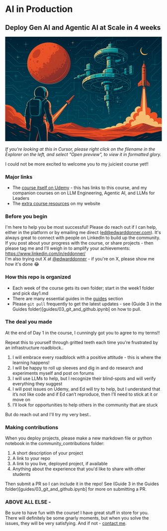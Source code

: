 # AI in Production

## Deploy Gen AI and Agentic AI at Scale in 4 weeks

![Course Image](assets/course.png)

_If you're looking at this in Cursor, please right click on the filename in the Explorer on the left, and select "Open preview", to view it in formatted glory._

I could not be more excited to welcome you to my juiciest course yet!!

### Major links

- The [course itself on Udemy](https://edwarddonner.com/2025/05/28/connecting-my-courses-become-an-llm-expert-and-leader/)  - this has links to this course, and my companion courses on on LLM Engineering, Agentic AI, and LLMs for Leaders
- The [extra course resources](https://edwarddonner.com/2025/09/15/ai-in-production-gen-ai-and-agentic-ai-on-aws-at-scale/) on my website

### Before you begin

I'm here to help you be most successful! Please do reach out if I can help, either in the platform or by emailing me direct (ed@edwarddonner.com). It's always great to connect with people on LinkedIn to build up the community. If you post about your progress with the course, or share projects - then please tag me and I'll weigh in to amplify your achievements:    
https://www.linkedin.com/in/eddonner/  
I'm also trying out X at [@edwarddonner](https://x.com/edwarddonner) - if you're on X, please show me how it's done 😂  

### How this repo is organized

- Each week of the course gets its own folder; start in the week1 folder and pick day1.md
- There are many essential guides in the [guides](guides/01_intro.ipynb) section
- Please `git pull` frequently to get the latest updates - see (Guide 3 in the Guides folder)[guides/03_git_and_github.ipynb] on how to pull.


### The deal you made

At the end of Day 1 in the course, I cunningly got you to agree to my terms!!

Repeat this to yourself through gritted teeth each time you're frustrated by an infrastructure roadblock..

1. I will embrace every roadblock with a positive attitude - this is where the learning happens!
2. I will be happy to roll up sleeves and dig in and do research and experiments myself and post on forums
3. I will use LLMs to help, but I recognize their blind-spots and will verify everything they suggest
4. I will post issues on Udemy, and Ed will try to help, but I understand that it’s not like code and if Ed can’t reproduce, then I’ll need to stick at it or move on
5. I’ll look for opportunities to help others in the community that are stuck

But do reach out and I'll try my very best..

### Making contributions

When you deploy projects, please make a new markdown file or python notebook in the community_contributions folder:
1. A short description of your project
2. A link to your repo
3. A link to you live, deployed project, if available
4. Anything about the experience that you'd like to share with other students

Then submit a PR so I can include it in the repo! See (Guide 3 in the Guides folder)[guides/03_git_and_github.ipynb] for more on submitting a PR.

### ABOVE ALL ELSE -

Be sure to have fun with the course! I have great stuff in store for you. There will definitely be some gnarly moments, but when you solve the issues, they will be very satisfying. And if not - [contact me](https://www.linkedin.com/in/eddonner/).